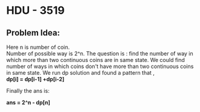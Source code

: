 # HDU - 3519
##  Problem Idea:
Here n is number of coin.  
Number of possible way is 2^n. The question is : find the number of way in which more than two continuous coins are in same state. We could find number of ways in which coins don't have more than two continuous coins in same state. We run dp solution and found a pattern  that ,  
**dp[i] = dp[i-1] +dp[i-2]**    
  
Finally the ans is:  
  
**ans = 2^n - dp[n]**
<!--stackedit_data:
eyJoaXN0b3J5IjpbLTEzNTcxMjY5MzNdfQ==
-->